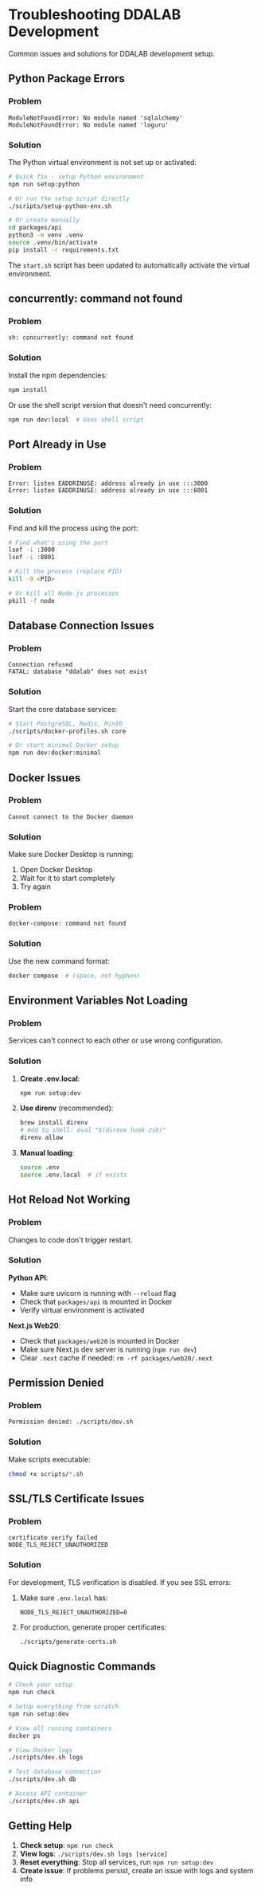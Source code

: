 # Troubleshooting DDALAB Development

Common issues and solutions for DDALAB development setup.

## Python Package Errors

### Problem
```
ModuleNotFoundError: No module named 'sqlalchemy'
ModuleNotFoundError: No module named 'loguru'
```

### Solution
The Python virtual environment is not set up or activated:

```bash
# Quick fix - setup Python environment
npm run setup:python

# Or run the setup script directly
./scripts/setup-python-env.sh

# Or create manually
cd packages/api
python3 -m venv .venv
source .venv/bin/activate
pip install -r requirements.txt
```

The `start.sh` script has been updated to automatically activate the virtual environment.

## concurrently: command not found

### Problem
```
sh: concurrently: command not found
```

### Solution
Install the npm dependencies:

```bash
npm install
```

Or use the shell script version that doesn't need concurrently:
```bash
npm run dev:local  # Uses shell script
```

## Port Already in Use

### Problem
```
Error: listen EADDRINUSE: address already in use :::3000
Error: listen EADDRINUSE: address already in use :::8001
```

### Solution
Find and kill the process using the port:

```bash
# Find what's using the port
lsof -i :3000
lsof -i :8001

# Kill the process (replace PID)
kill -9 <PID>

# Or kill all Node.js processes
pkill -f node
```

## Database Connection Issues

### Problem
```
Connection refused
FATAL: database "ddalab" does not exist
```

### Solution
Start the core database services:

```bash
# Start PostgreSQL, Redis, MinIO
./scripts/docker-profiles.sh core

# Or start minimal Docker setup
npm run dev:docker:minimal
```

## Docker Issues

### Problem
```
Cannot connect to the Docker daemon
```

### Solution
Make sure Docker Desktop is running:
1. Open Docker Desktop
2. Wait for it to start completely
3. Try again

### Problem
```
docker-compose: command not found
```

### Solution
Use the new command format:
```bash
docker compose  # (space, not hyphen)
```

## Environment Variables Not Loading

### Problem
Services can't connect to each other or use wrong configuration.

### Solution
1. **Create .env.local**:
   ```bash
   npm run setup:dev
   ```

2. **Use direnv** (recommended):
   ```bash
   brew install direnv
   # Add to shell: eval "$(direnv hook zsh)"
   direnv allow
   ```

3. **Manual loading**:
   ```bash
   source .env
   source .env.local  # if exists
   ```

## Hot Reload Not Working

### Problem
Changes to code don't trigger restart.

### Solution

**Python API**:
- Make sure uvicorn is running with `--reload` flag
- Check that `packages/api` is mounted in Docker
- Verify virtual environment is activated

**Next.js Web20**:
- Check that `packages/web20` is mounted in Docker
- Make sure Next.js dev server is running (`npm run dev`)
- Clear `.next` cache if needed: `rm -rf packages/web20/.next`

## Permission Denied

### Problem
```
Permission denied: ./scripts/dev.sh
```

### Solution
Make scripts executable:
```bash
chmod +x scripts/*.sh
```

## SSL/TLS Certificate Issues

### Problem
```
certificate verify failed
NODE_TLS_REJECT_UNAUTHORIZED
```

### Solution
For development, TLS verification is disabled. If you see SSL errors:

1. Make sure `.env.local` has:
   ```
   NODE_TLS_REJECT_UNAUTHORIZED=0
   ```

2. For production, generate proper certificates:
   ```bash
   ./scripts/generate-certs.sh
   ```

## Quick Diagnostic Commands

```bash
# Check your setup
npm run check

# Setup everything from scratch
npm run setup:dev

# View all running containers
docker ps

# View Docker logs
./scripts/dev.sh logs

# Test database connection
./scripts/dev.sh db

# Access API container
./scripts/dev.sh api
```

## Getting Help

1. **Check setup**: `npm run check`
2. **View logs**: `./scripts/dev.sh logs [service]`
3. **Reset everything**: Stop all services, run `npm run setup:dev`
4. **Create issue**: If problems persist, create an issue with logs and system info